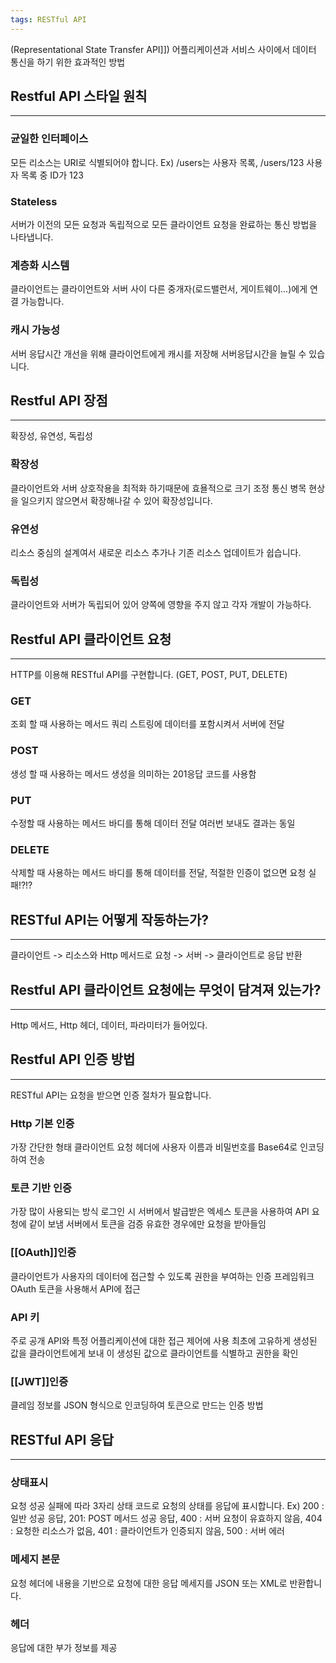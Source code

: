 ```yaml
---
tags: RESTful API
---
```

(Representational State Transfer API]])
어플리케이션과 서비스 사이에서 데이터 통신을 하기 위한 효과적인 방법

## Restful API 스타일 원칙
---
### 균일한 인터페이스
모든 리소스는 URI로 식별되어야 합니다.
Ex) /users는 사용자 목록, /users/123 사용자 목록 중 ID가 123

### Stateless
서버가 이전의 모든 요청과 독립적으로 모든 클라이언트 요청을 완료하는 통신 방법을 나타냅니다.

### 계층화 시스템
클라이언트는 클라이언트와 서버 사이 다른 중개자(로드밸런서, 게이트웨이...)에게 연결 가능합니다.

### 캐시 가능성
서버 응답시간 개선을 위해 클라이언트에게 캐시를 저장해 서버응답시간을 늘릴 수 있습니다.

## Restful API 장점
---
확장성, 유연성, 독립성

### 확장성
클라이언트와 서버 상호작용을 최적화 하기때문에 효욜적으로 크기 조정
통신 병목 현상을 일으키지 않으면서 확장해나갈 수 있어 확장성입니다.

### 유연성
리소스 중심의 설계여서 새로운 리소스 추가나 기존 리소스 업데이트가 쉽습니다.

### 독립성
클라이언트와 서버가 독립되어 있어 양쪽에 영향을 주지 않고 각자 개발이 가능하다.



## Restful API 클라이언트 요청

---
HTTP를 이용해 RESTful API를 구현합니다. (GET, POST, PUT, DELETE)

### GET 
조회 할 때 사용하는 메서드 쿼리 스트링에 데이터를 포함시켜서 서버에 전달

### POST
생성 할 때 사용하는 메서드 생성을 의미하는 201응답 코드를 사용함

### PUT
수정할 때 사용하는 메서드 바디를 통해 데이터 전달 여러번 보내도 결과는 동일

### DELETE 
삭제할 때 사용하는 메서드 바디를 통해 데이터를 전달, 적절한 인증이 없으면 요청 실패!?!?




## RESTful API는 어떻게 작동하는가?
---
클라이언트 -> 리소스와 Http 메서드로 요청 -> 서버 -> 클라이언트로 응답 반환





## Restful API 클라이언트 요청에는 무엇이 담겨져 있는가?
--- 
Http 메서드, Http 헤더, 데이터, 파라미터가 들어있다.






## Restful API 인증 방법
---
RESTful API는 요청을 받으면 인증 절차가 필요합니다.
### Http 기본 인증
가장 간단한 형태
클라이언트 요청 헤더에 사용자 이름과 비밀번호를 Base64로 인코딩하여 전송

### 토큰 기반 인증
가장 많이 사용되는 방식
로그인 시 서버에서 발급받은 엑세스 토큰을 사용하여 API 요청에 같이 보냄
서버에서 토큰을 검증 유효한 경우에만 요청을 받아들임

### [[OAuth]]인증
클라이언트가 사용자의 데이터에 접근할 수 있도록 권한을 부여하는 인증 프레임워크
OAuth 토큰을 사용해서 API에 접근

### API 키
주로 공개 API와 특정 어플리케이션에 대한 접근 제어에 사용
최초에 고유하게 생성된 값을 클라이언트에게 보내 이 생성된 값으로 클라이언트를 식별하고 권한을 확인

### [[JWT]]인증
클레임 정보를 JSON 형식으로 인코딩하여 토큰으로 만드는 인증 방법

## RESTful API 응답
---

### 상태표시
요청 성공 실패에 따라 3자리 상태 코드로 요청의 상태를 응답에 표시합니다.
Ex) 200 : 일반 성공 응답, 201: POST 메서드 성공 응답, 400 : 서버 요청이 유효하지 않음, 404 : 요청한 리소스가 없음, 401 : 클라이언트가 인증되지 않음, 500 : 서버 에러

### 메세지 본문
요청 헤더에 내용을 기반으로 요청에 대한 응답 메세지를 JSON 또는 XML로 반환합니다.

### 헤더
응답에 대한 부가 정보를 제공

